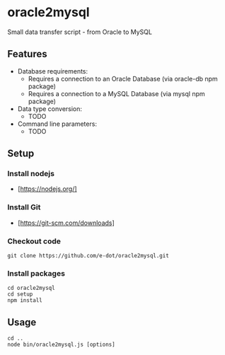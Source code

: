 # oracle2mysql

Small data transfer script - from Oracle to MySQL

## Features

* Database requirements:
  * Requires a connection to an Oracle Database (via oracle-db npm package)
  * Requires a connection to a MySQL Database (via mysql npm package)
* Data type conversion:
  * TODO
* Command line parameters:
  * TODO

## Setup

### Install nodejs

* [https://nodejs.org/]

### Install Git

* [https://git-scm.com/downloads]

### Checkout code

    git clone https://github.com/e-dot/oracle2mysql.git

### Install packages

    cd oracle2mysql
    cd setup
    npm install

## Usage
    cd ..
    node bin/oracle2mysql.js [options]
